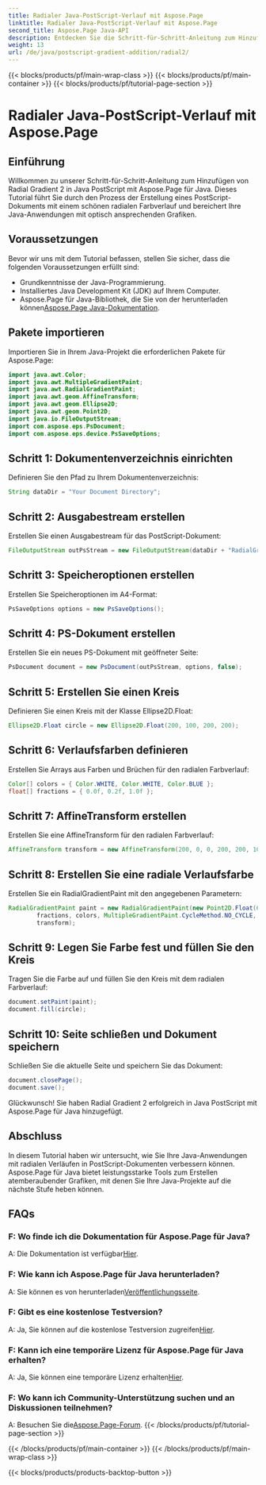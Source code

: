 ```yaml
---
title: Radialer Java-PostScript-Verlauf mit Aspose.Page
linktitle: Radialer Java-PostScript-Verlauf mit Aspose.Page
second_title: Aspose.Page Java-API
description: Entdecken Sie die Schritt-für-Schritt-Anleitung zum Hinzufügen von Radial Gradient in Java PostScript mit Aspose.Page für beeindruckende Grafiken in Ihren Java-Anwendungen.
weight: 13
url: /de/java/postscript-gradient-addition/radial2/
---
```


{{< blocks/products/pf/main-wrap-class >}}
{{< blocks/products/pf/main-container >}}
{{< blocks/products/pf/tutorial-page-section >}}

# Radialer Java-PostScript-Verlauf mit Aspose.Page

## Einführung
Willkommen zu unserer Schritt-für-Schritt-Anleitung zum Hinzufügen von Radial Gradient 2 in Java PostScript mit Aspose.Page für Java. Dieses Tutorial führt Sie durch den Prozess der Erstellung eines PostScript-Dokuments mit einem schönen radialen Farbverlauf und bereichert Ihre Java-Anwendungen mit optisch ansprechenden Grafiken.
## Voraussetzungen
Bevor wir uns mit dem Tutorial befassen, stellen Sie sicher, dass die folgenden Voraussetzungen erfüllt sind:
- Grundkenntnisse der Java-Programmierung.
- Installiertes Java Development Kit (JDK) auf Ihrem Computer.
-  Aspose.Page für Java-Bibliothek, die Sie von der herunterladen können[Aspose.Page Java-Dokumentation](https://reference.aspose.com/page/java/).
## Pakete importieren
Importieren Sie in Ihrem Java-Projekt die erforderlichen Pakete für Aspose.Page:
```java
import java.awt.Color;
import java.awt.MultipleGradientPaint;
import java.awt.RadialGradientPaint;
import java.awt.geom.AffineTransform;
import java.awt.geom.Ellipse2D;
import java.awt.geom.Point2D;
import java.io.FileOutputStream;
import com.aspose.eps.PsDocument;
import com.aspose.eps.device.PsSaveOptions;
```
## Schritt 1: Dokumentenverzeichnis einrichten
Definieren Sie den Pfad zu Ihrem Dokumentenverzeichnis:
```java
String dataDir = "Your Document Directory";
```
## Schritt 2: Ausgabestream erstellen
Erstellen Sie einen Ausgabestream für das PostScript-Dokument:
```java
FileOutputStream outPsStream = new FileOutputStream(dataDir + "RadialGradient2_outPS.ps");
```
## Schritt 3: Speicheroptionen erstellen
Erstellen Sie Speicheroptionen im A4-Format:
```java
PsSaveOptions options = new PsSaveOptions();
```
## Schritt 4: PS-Dokument erstellen
Erstellen Sie ein neues PS-Dokument mit geöffneter Seite:
```java
PsDocument document = new PsDocument(outPsStream, options, false);
```
## Schritt 5: Erstellen Sie einen Kreis
Definieren Sie einen Kreis mit der Klasse Ellipse2D.Float:
```java
Ellipse2D.Float circle = new Ellipse2D.Float(200, 100, 200, 200);
```
## Schritt 6: Verlaufsfarben definieren
Erstellen Sie Arrays aus Farben und Brüchen für den radialen Farbverlauf:
```java
Color[] colors = { Color.WHITE, Color.WHITE, Color.BLUE };
float[] fractions = { 0.0f, 0.2f, 1.0f };
```
## Schritt 7: AffineTransform erstellen
Erstellen Sie eine AffineTransform für den radialen Farbverlauf:
```java
AffineTransform transform = new AffineTransform(200, 0, 0, 200, 200, 100);
```
## Schritt 8: Erstellen Sie eine radiale Verlaufsfarbe
Erstellen Sie ein RadialGradientPaint mit den angegebenen Parametern:
```java
RadialGradientPaint paint = new RadialGradientPaint(new Point2D.Float(64, 64), 68, new Point2D.Float(24, 24),
        fractions, colors, MultipleGradientPaint.CycleMethod.NO_CYCLE, MultipleGradientPaint.ColorSpaceType.SRGB,
        transform);
```
## Schritt 9: Legen Sie Farbe fest und füllen Sie den Kreis
Tragen Sie die Farbe auf und füllen Sie den Kreis mit dem radialen Farbverlauf:
```java
document.setPaint(paint);
document.fill(circle);
```
## Schritt 10: Seite schließen und Dokument speichern
Schließen Sie die aktuelle Seite und speichern Sie das Dokument:
```java
document.closePage();
document.save();
```
Glückwunsch! Sie haben Radial Gradient 2 erfolgreich in Java PostScript mit Aspose.Page für Java hinzugefügt.
## Abschluss
In diesem Tutorial haben wir untersucht, wie Sie Ihre Java-Anwendungen mit radialen Verläufen in PostScript-Dokumenten verbessern können. Aspose.Page für Java bietet leistungsstarke Tools zum Erstellen atemberaubender Grafiken, mit denen Sie Ihre Java-Projekte auf die nächste Stufe heben können.
## FAQs
### F: Wo finde ich die Dokumentation für Aspose.Page für Java?
 A: Die Dokumentation ist verfügbar[Hier](https://reference.aspose.com/page/java/).
### F: Wie kann ich Aspose.Page für Java herunterladen?
 A: Sie können es von herunterladen[Veröffentlichungsseite](https://releases.aspose.com/page/java/).
### F: Gibt es eine kostenlose Testversion?
 A: Ja, Sie können auf die kostenlose Testversion zugreifen[Hier](https://releases.aspose.com/).
### F: Kann ich eine temporäre Lizenz für Aspose.Page für Java erhalten?
 A: Ja, Sie können eine temporäre Lizenz erhalten[Hier](https://purchase.aspose.com/temporary-license/).
### F: Wo kann ich Community-Unterstützung suchen und an Diskussionen teilnehmen?
 A: Besuchen Sie die[Aspose.Page-Forum](https://forum.aspose.com/c/page/39).
{{< /blocks/products/pf/tutorial-page-section >}}

{{< /blocks/products/pf/main-container >}}
{{< /blocks/products/pf/main-wrap-class >}}

{{< blocks/products/products-backtop-button >}}
